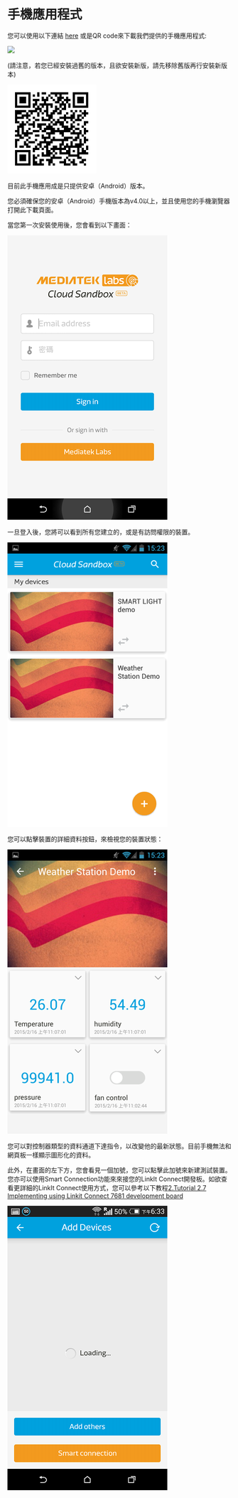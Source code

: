# 手機應用程式


您可以使用以下連結 [here](https://play.google.com/store/apps/details?id=com.mediatek.iotcloud) 或是QR code來下載我們提供的手機應用程式:

<a href="https://play.google.com/store/apps/details?id=com.mediatek.iotcloud"><img src="https://developer.android.com/images/brand/en_app_rgb_wo_60.png" border="0"></a>

(請注意，若您已經安裝過舊的版本，且欲安裝新版，請先移除舊版再行安裝新版本)

![](../images/mobileapp_android.png)

目前此手機應用成是只提供安卓（Android）版本。

您必須確保您的安卓（Android）手機版本為v4.0以上，並且使用您的手機瀏覽器打開此下載頁面。

當您第一次安裝使用後，您會看到以下畫面：

![](../images/Mobile/01.png)

一旦登入後，您將可以看到所有您建立的，或是有訪問權限的裝置。

![](../images/3.png)

您可以點擊裝置的詳細資料按鈕，來檢視您的裝置狀態：

![](../images/4.png)

您可以對控制器類型的資料通道下達指令，以改變他的最新狀態。目前手機無法和網頁板一樣顯示圖形化的資料。

此外，在畫面的左下方，您會看見一個加號，您可以點擊此加號來新建測試裝置。您亦可以使用Smart Connection功能來來接您的LinkIt Connect開發板。如欲查看更詳細的LinkIt Connect使用方式，您可以參考以下教程[2.Tutorial 2.7 Implementing using Linkit Connect 7681 development board](https://mcs.mediatek.com/v2console/supports/implementing_using_mt7681_development_board)


![](../images/Mobile/04.png)

